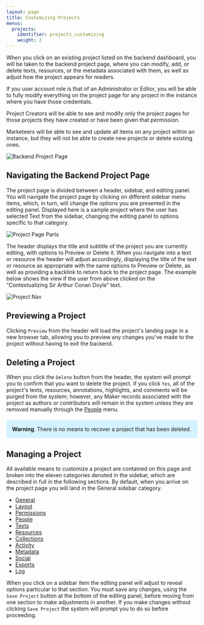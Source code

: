 ```yaml
---
layout: page
title: Customizing Projects
menus:
  projects:
    identifier: projects_customizing
    weight: 2
---
```


When you click on an existing project listed on the backend dashboard, you will be taken to the backend project page, where you can modify, add, or delete texts, resources, or the metadata associated with them, as well as adjust how the project appears for readers.

If you user account role is that of an Administrator or Editor, you will be able to fully modify everything on the project page for any project in the instance where you have those credentials.

Project Creators will be able to see and modify only the project pages for those projects they have created or have been given that permission.

Marketeers will be able to see and update all items on any project within an instance, but they will not be able to create new projects or delete existing ones.

![Backend Project Page](/docs/assets/projects/backend-project-page.png)

## Navigating the Backend Project Page

The project page is divided between a header, sidebar, and editing panel. You will navigate the project page by clicking on different sidebar menu items, which, in turn, will change the options you are presented in the editing panel. Displayed here is a sample project where the user has selected Text from the sidebar, changing the editing panel to options specific to that category.

![Project Page Parts](/docs/assets/projects/project-page-parts.png)

The header displays the title and subtitle of the project you are currently editing, with options to Preview or Delete it. When you navigate into a text or resource the header will adjust accordingly, displaying the title of the text or resource as appropriate with the same options to Preview or Delete, as well as providing a backlink to return back to the project page. The example below shows the view if the user from above clicked on the “Contextualizing Sir Arthur Conan Doyle” text.

![Project Nav](/docs/assets/projects/project-nav.png)

## Previewing a Project

Clicking `Preview` from the header will load the project's landing page in a new browser tab, allowing you to preview any changes you've made to the project without having to exit the backend.

## Deleting a Project

When you click the `Delete` button from the header, the system will prompt you to confirm that you want to delete the project. If you click `Yes`, all of the project's texts, resources, annotations, highlights, and comments will be purged from the system; however, any Maker records associated with the project as authors or contributors will remain in the system unless they are removed manually through the [People](/docs/projects/accounts/managing.html) menu.

<div style="background: #d4f2ff; margin: 20px 0; padding: 15px;">
<strong>Warning</strong>. There is no means to recover a project that has been deleted.
</div>

## Managing a Project

All available means to customize a project are contained on this page and broken into the eleven categories denoted in the sidebar, which are described in full in the following sections. By default, when you arrive on the project page you will land in the General sidebar category.

* [General](/docs/projects/customizing/general.html)
* [Layout](/docs/projects/customizing/layout.html)
* [Permissions](/docs/projects/customizing/permissions.html)
* [People](/docs/projects/customizing/people.html)
* [Texts](/docs/projects/customizing/texts.html)
* [Resources](/docs/projects/customizing/resources.html)
* [Collections](/docs/projects/customizing/collections.html)
* [Activity](/docs/projects/customizing/activity.html)
* [Metadata](/docs/projects/customizing/metadata.html)
* [Social](/docs/projects/customizing/social.html)
* [Exports](/docs/projects/customizing/exports.html)
* [Log](/docs/projects/customizing/log.html)

When you click on a sidebar item the editing panel will adjust to reveal options particular to that section. You must save any changes, using the `Save Project` button at the bottom of the editing panel, before moving from one section to make adjustments in another. If you make changes without clicking `Save Project` the system will prompt you to do so before proceeding.
